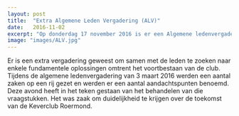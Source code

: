 ```yaml
---
layout: post
title:  "Extra Algemene Leden Vergadering (ALV)"
date:   2016-11-02
excerpt: "Op donderdag 17 november 2016 is er een Algemene ledenvergadering van de KeverClub Roermond geweest"
image: "images/ALV.jpg"
---
```


Er is een extra vergadering geweest om samen met de leden te zoeken naar enkele fundamentele oplossingen omtrent het voortbestaan van de club. Tijdens de algemene ledenvergadering van 3 maart 2016 werden een aantal zaken op een rij gezet en werden er een aantal aandachtspunten benoemd. Deze avond heeft in het teken gestaan van het behandelen van die vraagstukken. Het was zaak om duidelijkheid te krijgen over de toekomst van de Keverclub Roermond.
